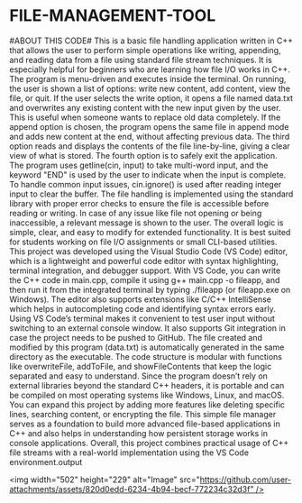 # FILE-MANAGEMENT-TOOL
 #ABOUT THIS CODE#
 This is a basic file handling application written in C++ that allows the user to perform simple operations like writing, appending, and reading data from a file using standard file stream techniques. It is especially helpful for beginners who are learning how file I/O works in C++. The program is menu-driven and executes inside the terminal. On running, the user is shown a list of options: write new content, add content, view the file, or quit. If the user selects the write option, it opens a file named data.txt and overwrites any existing content with the new input given by the user. This is useful when someone wants to replace old data completely. If the append option is chosen, the program opens the same file in append mode and adds new content at the end, without affecting previous data. The third option reads and displays the contents of the file line-by-line, giving a clear view of what is stored. The fourth option is to safely exit the application. The program uses getline(cin, input) to take multi-word input, and the keyword "END" is used by the user to indicate when the input is complete. To handle common input issues, cin.ignore() is used after reading integer input to clear the buffer. The file handling is implemented using the standard <fstream> library with proper error checks to ensure the file is accessible before reading or writing. In case of any issue like file not opening or being inaccessible, a relevant message is shown to the user. The overall logic is simple, clear, and easy to modify for extended functionality. It is best suited for students working on file I/O assignments or small CLI-based utilities. This project was developed using the Visual Studio Code (VS Code) editor, which is a lightweight and powerful code editor with syntax highlighting, terminal integration, and debugger support. With VS Code, you can write the C++ code in main.cpp, compile it using g++ main.cpp -o fileapp, and then run it from the integrated terminal by typing ./fileapp (or fileapp.exe on Windows). The editor also supports extensions like C/C++ IntelliSense which helps in autocompleting code and identifying syntax errors early. Using VS Code’s terminal makes it convenient to test user input without switching to an external console window. It also supports Git integration in case the project needs to be pushed to GitHub. The file created and modified by this program (data.txt) is automatically generated in the same directory as the executable. The code structure is modular with functions like overwriteFile, addToFile, and showFileContents that keep the logic separated and easy to understand. Since the program doesn’t rely on external libraries beyond the standard C++ headers, it is portable and can be compiled on most operating systems like Windows, Linux, and macOS. You can expand this project by adding more features like deleting specific lines, searching content, or encrypting the file. This simple file manager serves as a foundation to build more advanced file-based applications in C++ and also helps in understanding how persistent storage works in console applications. Overall, this project combines practical usage of C++ file streams with a real-world implementation using the VS Code environment.output

<img width="502" height="229" alt="Image" src="https://github.com/user-attachments/assets/820d0edd-6234-4b94-becf-772234c32d3f" />
